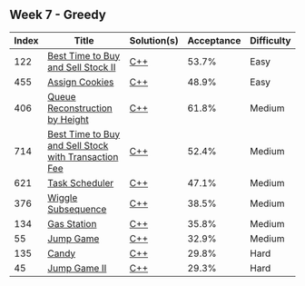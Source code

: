 ## Week 7 - Greedy
Index|Title|Solution(s)|Acceptance|Difficulty
-|-|-|-|-
122|[Best Time to Buy and Sell Stock II](https://leetcode.com/problems/best-time-to-buy-and-sell-stock-ii)|[C++](./122.best-time-to-buy-and-sell-stock-ii.cpp)|53.7%|Easy
455|[Assign Cookies](https://leetcode.com/problems/assign-cookies)|[C++](./455.assign-cookies.cpp)|48.9%|Easy
406|[Queue Reconstruction by Height](https://leetcode.com/problems/queue-reconstruction-by-height)|[C++](./406.queue-reconstruction-by-height.cpp)|61.8%|Medium
714|[Best Time to Buy and Sell Stock with Transaction Fee](https://leetcode.com/problems/best-time-to-buy-and-sell-stock-with-transaction-fee)|[C++](./714.best-time-to-buy-and-sell-stock-with-transaction-fee.cpp)|52.4%|Medium
621|[Task Scheduler](https://leetcode.com/problems/task-scheduler)|[C++](./621.task-scheduler.cpp)|47.1%|Medium
376|[Wiggle Subsequence](https://leetcode.com/problems/wiggle-subsequence)|[C++](./376.wiggle-subsequence.cpp)|38.5%|Medium
134|[Gas Station](https://leetcode.com/problems/gas-station)|[C++](./134.gas-station.cpp)|35.8%|Medium
55|[Jump Game](https://leetcode.com/problems/jump-game)|[C++](./55.jump-game.cpp)|32.9%|Medium
135|[Candy](https://leetcode.com/problems/candy)|[C++](./135.candy.cpp)|29.8%|Hard
45|[Jump Game II](https://leetcode.com/problems/jump-game-ii)|[C++](./45.jump-game-ii.cpp)|29.3%|Hard
